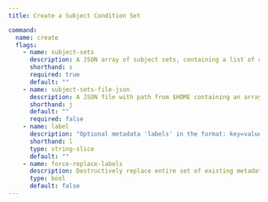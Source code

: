 ```yaml
---
title: Create a Subject Condition Set

command:
  name: create
  flags:
    - name: subject-sets
      description: A JSON array of subject sets, containing a list of condition groups, each with one or more conditions
      shorthand: s
      required: true
      default: ""
    - name: subject-sets-file-json
      description: A JSON file with path from $HOME containing an array of subject sets
      shorthand: j
      default: ""
      required: false
    - name: label
      description: "Optional metadata 'labels' in the format: key=value"
      shorthand: l
      type: string-slice
      default: ""
    - name: force-replace-labels
      description: Destructively replace entire set of existing metadata 'labels' with any provided to this command
      type: bool
      default: false
---
```


